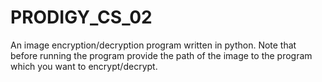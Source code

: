 # PRODIGY_CS_02
An image encryption/decryption program written in python.
Note that before running the program provide the path of the image to the program which you want to encrypt/decrypt. 
